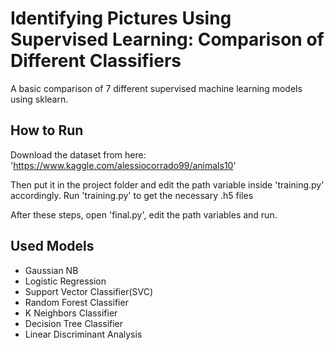 # Identifying Pictures Using Supervised Learning: Comparison of Different Classifiers
A basic comparison of 7 different supervised machine learning models using sklearn. 

## How to Run

Download the dataset from here:
'https://www.kaggle.com/alessiocorrado99/animals10'

Then put it in the project folder and edit the path variable inside 'training.py' accordingly.
Run 'training.py' to get the necessary .h5 files

After these steps, open 'final.py', edit the path variables and run.

## Used Models

* Gaussian NB
* Logistic Regression
* Support Vector Classifier(SVC)
* Random Forest Classifier
* K Neighbors Classifier
* Decision Tree Classifier
* Linear Discriminant Analysis
